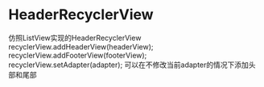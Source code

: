 # HeaderRecyclerView

仿照ListView实现的HeaderRecyclerView
    recyclerView.addHeaderView(headerView);
    recyclerView.addFooterView(footerView);
    recyclerView.setAdapter(adapter);
可以在不修改当前adapter的情况下添加头部和尾部
